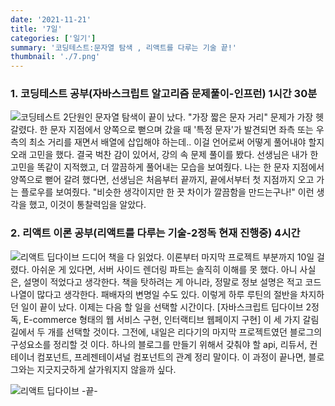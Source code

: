 ```yaml
---
date: '2021-11-21'
title: '7일'
categories: ['일기']
summary: '코딩테스트:문자열 탐색 , 리액트를 다루는 기술 끝!'
thumbnail: './7.png'
---
```


### 1. 코딩테스트 공부(자바스크립트 알고리즘 문제풀이-인프런) 1시간 30분

![코딩테스트](https://ifh.cc/g/dqEBRO.jpg '코딩테스트')
2단원인 문자열 탐색이 끝이 났다. "가장 짧은 문자 거리" 문제가 가장 헷갈렸다. 한 문자 지점에서 양쪽으로 뻗으며 갔을 때 '특정 문자'가 발견되면 좌측 또는 우측의 최소 거리를 재면서 배열에 삽입해야 하는데.. 이걸 언어로써 어떻게 풀어내야 할지 오래 고민을 했다. 결국 벅찬 감이 있어서, 강의 속 문제 풀이를 봤다. 선생님은 내가 한 고민을 똑같이 지적했고, 더 깔끔하게 풀어내는 모습을 보여줬다. 나는 한 문자 지점에서 양쪽으로 뻗어 갈려 했다면, 선생님은 처음부터 끝까지, 끝에서부터 첫 지점까지 오고 가는 플로우를 보여줬다.
"비슷한 생각이지만 한 끗 차이가 깔끔함을 만드는구나!" 이런 생각을 했고, 이것이 통찰력임을 알았다.

### 2. 리액트 이론 공부(리액트를 다루는 기술-2정독 현재 진행중) 4시간

![리액트 딥다이브](https://ifh.cc/g/fSHc6c.jpg '리액트 딥다이브')
드디어 책을 다 읽었다. 이론부터 마지막 프로젝트 부분까지 10일 걸렸다. 아쉬운 게 있다면, 서버 사이드 렌더링
파트는 솔직히 이해를 못 했다. 아니 사실은, 설명이 적었다고 생각한다. 책을 탓하려는 게 아니라, 정말로 정보 설명은 적고 코드 나열이 많다고 생각한다. 패배자의 변명일 수도 있다. 이렇게 하루 루틴의 절반을 차지하던 일이 끝이 났다. 이제는 다음 할 일을 선택할 시간이다.
[자바스크립트 딥다이브 2정독, E-commerce 형태의 웹 서비스 구현, 인터랙티브 웹페이지 구현] 이 세 가지 갈림길에서 두 개를 선택할 것이다. 그전에, 내일은 리다기의 마지막 프로젝트였던 블로그의 구성요소를 정리할 것
이다. 하나의 블로그를 만들기 위해서 갖춰야 할 api, 리듀서, 컨테이너 컴포넌트, 프레젠테이셔널 컴포넌트의 관계 정리 말이다. 이 과정이 끝나면, 블로그와는 지긋지긋하게 살가워지지 않을까 싶다.

![리액트 딥다이브](https://ifh.cc/g/n68A5c.jpg '리액트 딥다이브') -끝-
